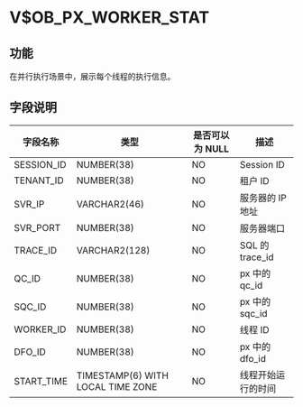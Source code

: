 V$OB_PX_WORKER_STAT 
========================================



功能 
--------------------

在并行执行场景中，展示每个线程的执行信息。

字段说明 
----------------------



|    字段名称    |                类型                 | 是否可以为 NULL |       描述       |
|------------|-----------------------------------|------------|----------------|
| SESSION_ID | NUMBER(38)                        | NO         | Session ID     |
| TENANT_ID  | NUMBER(38)                        | NO         | 租户 ID          |
| SVR_IP     | VARCHAR2(46)                      | NO         | 服务器的 IP 地址     |
| SVR_PORT   | NUMBER(38)                        | NO         | 服务器端口          |
| TRACE_ID   | VARCHAR2(128)                     | NO         | SQL 的 trace_id |
| QC_ID      | NUMBER(38)                        | NO         | px 中的 qc_id    |
| SQC_ID     | NUMBER(38)                        | NO         | px 中的 sqc_id   |
| WORKER_ID  | NUMBER(38)                        | NO         | 线程 ID          |
| DFO_ID     | NUMBER(38)                        | NO         | px 中的 dfo_id   |
| START_TIME | TIMESTAMP(6) WITH LOCAL TIME ZONE | NO         | 线程开始运行的时间      |


